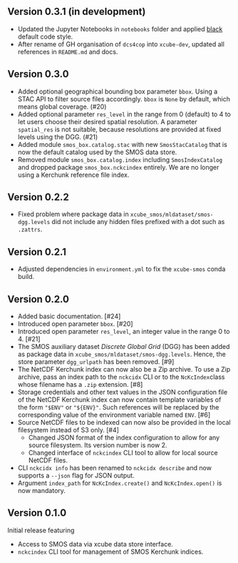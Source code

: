 ## Version 0.3.1 (in development)

* Updated the Jupyter Notebooks in `notebooks` folder and applied 
  [black](https://black.readthedocs.io/) default code style.
* After rename of GH organisation of `dcs4cop` into `xcube-dev`, updated 
  all references in `README.md` and docs.

## Version 0.3.0

* Added optional geographical bounding box parameter `bbox`. 
  Using a STAC API to filter source files accordingly.
  `bbox` is `None` by default, which means global coverage. (#20)
* Added optional parameter `res_level` in the range from 0 (default) to 4 
  to let users choose their desired spatial resolution. 
  A parameter `spatial_res` is not suitable, 
  because resolutions are provided at fixed levels using the DGG. (#21)
* Added module `smos_box.catalog.stac` with new `SmosStacCatalog`
  that is now the default catalog used by the SMOS data store.
* Removed module `smos_box.catalog.index` including `SmosIndexCatalog` 
  and dropped package `smos_box.nckcindex` entirely.
  We are no longer using a Kerchunk reference file index.

## Version 0.2.2

* Fixed problem where package data in `xcube_smos/mldataset/smos-dgg.levels` 
  did not include any hidden files prefixed with a dot such as `.zattrs`.

## Version 0.2.1

* Adjusted dependencies in `environment.yml` to fix the `xcube-smos` 
  conda build.

## Version 0.2.0

* Added basic documentation. [#24]
* Introduced open parameter `bbox`. [#20]
* Introduced open parameter `res_level`, 
  an integer value in the range 0 to 4. [#21]
* The SMOS auxiliary dataset _Discrete Global Grid_ (DGG)
  has been added as package data in `xcube_smos/mldataset/smos-dgg.levels`.
  Hence, the store parameter `dgg_urlpath` has been removed. [#9]
* The NetCDF Kerchunk index can now also be a Zip archive. 
  To use a Zip archive, pass an index path to the `nckcidx` CLI
  or to the `NcKcIndex`class whose filename has a `.zip`
  extension. [#8]
* Storage credentials and other text values in the JSON configuration 
  file of the NetCDF Kerchunk index can now contain template
  variables of the form `"$ENV"` or `"${ENV}"`. Such references 
  will be replaced by the corresponding value of the environment 
  variable named `ENV`. [#6]
* Source NetCDF files to be indexed can now also be provided in the local 
  filesystem instead of S3 only. [#4]
  - Changed JSON format of the index configuration to allow for any 
    source filesystem. Its version number is now 2.
  - Changed interface of `nckcindex` CLI tool to allow for local
    source NetCDF files.
* CLI `nckcidx info` has been renamed to `nckcidx describe` and now 
  supports a `--json` flag for JSON output.
* Argument `index_path` for `NcKcIndex.create()` and `NcKcIndex.open()`
  is now mandatory.

## Version 0.1.0

Initial release featuring

* Access to SMOS data via xcube data store interface.
* `nckcindex` CLI tool for management of SMOS Kerchunk indices.
